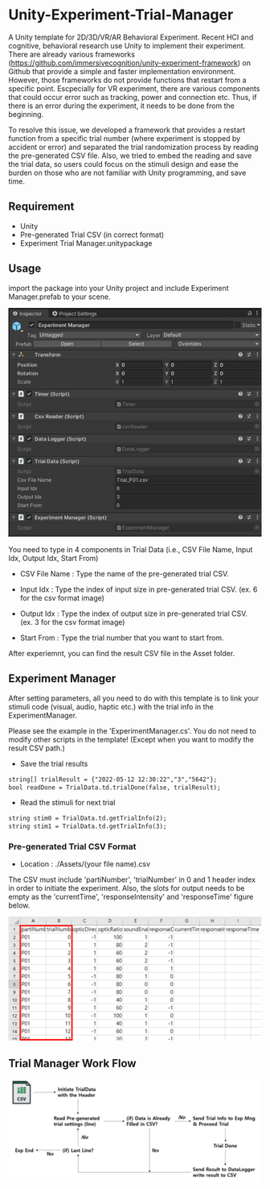 # Unity-Experiment-Trial-Manager

A Unity template for 2D/3D/VR/AR Behavioral Experiment. Recent HCI and cognitive, behavioral research use Unity to implement their experiment. There are already various frameworks (https://github.com/immersivecognition/unity-experiment-framework) on Github that provide a simple and faster implementation environment. However, those frameworks do not provide functions that restart from a specific point. Escpecially for VR experiment, there are various components that could occur error such as tracking, power and connection etc. Thus, if there is an error during the experiment, it needs to be done from the beginning.

To resolve this issue, we developed a framework that provides a restart function from a specific trial number (where experiment is stopped by accident or error) and separated the trial randomization process by reading the pre-generated CSV file. Also, we tried to embed the reading and save the trial data, so users could focus on the stimuli design and ease the burden on those who are not familiar with Unity programming, and save time.


## Requirement

- Unity
- Pre-generated Trial CSV (in correct format)
- Experiment Trial Manager.unitypackage

## Usage

import the package into your Unity project and include Experiment Manager.prefab to your scene.

![ex_screenshot](https://github.com/jinwook31/Unity-Experiment-Trial-Manager/blob/main/Images/prefab.JPG)

You need to type in 4 components in Trial Data (i.e., CSV File Name, Input Idx, Output Idx, Start From)

- CSV File Name : Type the name of the pre-generated trial CSV.

- Input Idx : Type the index of input size in pre-generated trial CSV. (ex. 6 for the csv format image)

- Output Idx : Type the index of output size in pre-generated trial CSV. (ex. 3 for the csv format image)

- Start From : Type the trial number that you want to start from.


After experiemnt, you can find the result CSV file in the Asset folder.


## Experiment Manager

After setting parameters, all you need to do with this template is to link your stimuli code (visual, audio, haptic etc.) with the trial info in the ExperimentManager.

Please see the example in the 'ExperimentManager.cs'. You do not need to modify other scripts in the template! (Except when you want to modify the result CSV path.)

- Save the trial results
~~~
string[] trialResult = {"2022-05-12 12:30:22","3","5642"};
bool readDone = TrialData.td.trialDone(false, trialResult);
~~~

- Read the stimuli for next trial
~~~
string stim0 = TrialData.td.getTrialInfo(2);
string stim1 = TrialData.td.getTrialInfo(3);
~~~



### Pre-generated Trial CSV Format

- Location : ./Assets/(your file name).csv

The CSV must include 'partiNumber', 'trialNumber' in 0 and 1 header index in order to initiate the experiment. Also, the slots for output needs to be empty as the 'currentTime', 'responseIntensity' and 'responseTime' figure below.

![ex_screenshot](https://github.com/jinwook31/Unity-Experiment-Trial-Manager/blob/main/Images/csv%20format.png)



## Trial Manager Work Flow

![ex_screenshot](https://github.com/jinwook31/Unity-Experiment-Trial-Manager/blob/main/Images/Trial%20Mng%20Flow.JPG)

